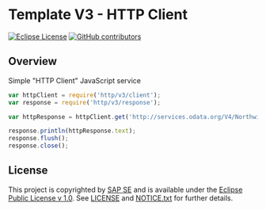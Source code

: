 # Template V3 - HTTP Client

[![Eclipse License](http://img.shields.io/badge/license-Eclipse-brightgreen.svg)](LICENSE)
[![GitHub contributors](https://img.shields.io/github/contributors/dirigiblelabs/template-v3-http-client.svg)](https://github.com/dirigiblelabs/template-v3-http-client/graphs/contributors)

## Overview

Simple "HTTP Client" JavaScript service
```javascript
var httpClient = require('http/v3/client');
var response = require('http/v3/response');

var httpResponse = httpClient.get('http://services.odata.org/V4/Northwind/Northwind.svc/');

response.println(httpResponse.text);
response.flush();
response.close();
```


## License

This project is copyrighted by [SAP SE](http://www.sap.com/) and is available under the [Eclipse Public License v 1.0](https://www.eclipse.org/legal/epl-v10.html). See [LICENSE](LICENSE) and [NOTICE.txt](NOTICE.txt) for further details.
